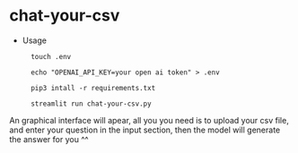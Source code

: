 # chat-your-csv

* Usage

        touch .env

        echo "OPENAI_API_KEY=your open ai token" > .env

        pip3 intall -r requirements.txt

        streamlit run chat-your-csv.py


An graphical interface will apear, all you you need is to upload your csv file, and enter your question in the input section, then the model will generate the answer for you ^^